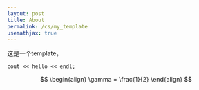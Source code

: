 ```yaml
---
layout: post
title: About
permalink: /cs/my_template
usemathjax: true
---
```


这是一个template，

```
cout << hello << endl;
```

$$
\begin{align}
    \gamma = \frac{1}{2}
\end{align}
$$
